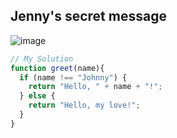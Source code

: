 ## Jenny's secret message
![image](https://user-images.githubusercontent.com/99033220/179880755-37e284ee-4660-4c23-8cf4-4b605c2e8e88.png)

```JavaScript
// My Solution
function greet(name){
  if (name !== "Johnny") {
    return "Hello, " + name + "!";
  } else {
    return "Hello, my love!";
  }  
}
```

